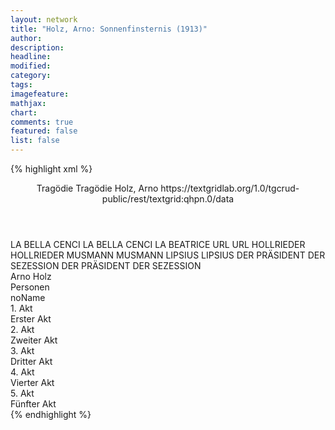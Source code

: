 ```yaml
---
layout: network
title: "Holz, Arno: Sonnenfinsternis (1913)"
author:
description:
headline:
modified:
category:
tags:
imagefeature:
mathjax:
chart:
comments: true
featured: false
list: false
---
```

{% highlight xml %}
<?xml-model href="https://raw.githubusercontent.com/DLiNa/project/master/rules/lina.rnc"?><?xml-model href="https://raw.githubusercontent.com/DLiNa/project/master/rules/lina.sch"?>
<play xmlns="http://lina.digital">
  <header>
    <title>Sonnenfinsternis</title>
    <subtitle>Tragödie</subtitle>
  	<genretitle>Tragödie</genretitle>
    <author>Holz, Arno</author>
  	<date when="1908" type="print"/>
  	<date when="1913" type="premiere"/>
  	<source>https://textgridlab.org/1.0/tgcrud-public/rest/textgrid:qhpn.0/data</source>
  </header>
  <personae>
    <character>
      <name>LA BELLA CENCI</name>
      <alias xml:id="la_bella_cenci">
        <name>LA BELLA CENCI</name>
      </alias>
    	<alias xml:id="la">
    		<name>LA</name>
    	</alias>
    	<alias xml:id="beatrice">
    		<name>BEATRICE</name>
    	</alias>
    </character>
    <character>
      <name>URL</name>
      <alias xml:id="url">
        <name>URL</name>
      </alias>
    </character>
    <character>
      <name>HOLLRIEDER</name>
      <alias xml:id="hollrieder">
        <name>HOLLRIEDER</name>
      </alias>
    </character>
    <character>
      <name>MUSMANN</name>
      <alias xml:id="musmann">
        <name>MUSMANN</name>
      </alias>
    </character>
    <character>
      <name>LIPSIUS</name>
      <alias xml:id="lipsius">
        <name>LIPSIUS</name>
      </alias>
    </character>
    <character>
      <name>DER PRÄSIDENT DER SEZESSION</name>
      <alias xml:id="der_präsident_der_sezession">
        <name>DER PRÄSIDENT DER SEZESSION</name>
      </alias>
    </character>
  </personae>
  <text>
    <div>
      <head>Arno Holz</head>
    </div>
    <div>
      <head>Personen</head>
      <div>
        <head>noName</head>
      </div>
    </div>
    <div>
      <head>1. Akt</head>
      <div>
        <head>Erster Akt</head>
        <sp who="#la_bella_cenci">
          <amount n="189" unit="speech_acts"/>
          <amount n="4161" unit="words"/>
          <amount n="112" unit="lines"/>
          <amount n="25404" unit="chars"/>
        </sp>
        <sp who="#url">
          <amount n="194" unit="speech_acts"/>
          <amount n="3523" unit="words"/>
          <amount n="123" unit="lines"/>
          <amount n="21667" unit="chars"/>
        </sp>
        <sp who="#la">
          <amount n="1" unit="speech_acts"/>
          <amount n="24" unit="words"/>
          <amount n="1" unit="lines"/>
          <amount n="148" unit="chars"/>
        </sp>
        <sp who="#hollrieder">
          <amount n="140" unit="speech_acts"/>
          <amount n="2918" unit="words"/>
          <amount n="97" unit="lines"/>
          <amount n="17906" unit="chars"/>
        </sp>
        <sp who="#musmann">
          <amount n="55" unit="speech_acts"/>
          <amount n="909" unit="words"/>
          <amount n="41" unit="lines"/>
          <amount n="5745" unit="chars"/>
        </sp>
      </div>
    </div>
    <div>
      <head>2. Akt</head>
      <div>
        <head>Zweiter Akt</head>
        <sp who="#hollrieder">
          <amount n="246" unit="speech_acts"/>
          <amount n="3948" unit="words"/>
          <amount n="164" unit="lines"/>
          <amount n="24375" unit="chars"/>
        </sp>
        <sp who="#url">
          <amount n="155" unit="speech_acts"/>
          <amount n="2096" unit="words"/>
          <amount n="117" unit="lines"/>
          <amount n="12474" unit="chars"/>
        </sp>
        <sp who="#musmann">
          <amount n="25" unit="speech_acts"/>
          <amount n="374" unit="words"/>
          <amount n="18" unit="lines"/>
          <amount n="2277" unit="chars"/>
        </sp>
        <sp who="#beatrice">
          <amount n="42" unit="speech_acts"/>
          <amount n="610" unit="words"/>
          <amount n="31" unit="lines"/>
          <amount n="3550" unit="chars"/>
        </sp>
        <sp who="#lipsius">
          <amount n="35" unit="speech_acts"/>
          <amount n="798" unit="words"/>
          <amount n="23" unit="lines"/>
          <amount n="5067" unit="chars"/>
        </sp>
      </div>
    </div>
    <div>
      <head>3. Akt</head>
      <div>
        <head>Dritter Akt</head>
        <sp who="#der_präsident_der_sezession">
          <amount n="67" unit="speech_acts"/>
          <amount n="2375" unit="words"/>
          <amount n="27" unit="lines"/>
          <amount n="13780" unit="chars"/>
        </sp>
        <sp who="#musmann">
          <amount n="55" unit="speech_acts"/>
          <amount n="723" unit="words"/>
          <amount n="44" unit="lines"/>
          <amount n="4570" unit="chars"/>
        </sp>
        <sp who="#lipsius">
          <amount n="60" unit="speech_acts"/>
          <amount n="808" unit="words"/>
          <amount n="43" unit="lines"/>
          <amount n="4855" unit="chars"/>
        </sp>
        <sp who="#beatrice">
          <amount n="77" unit="speech_acts"/>
          <amount n="744" unit="words"/>
          <amount n="59" unit="lines"/>
          <amount n="4537" unit="chars"/>
        </sp>
        <sp who="#la_bella_cenci">
          <amount n="1" unit="speech_acts"/>
          <amount n="13" unit="words"/>
          <amount n="1" unit="lines"/>
          <amount n="78" unit="chars"/>
        </sp>
        <sp who="#musmann #beatrice">
          <amount n="1" unit="speech_acts"/>
          <amount n="17" unit="words"/>
          <amount n="1" unit="lines"/>
          <amount n="99" unit="chars"/>
        </sp>
        <sp who="#hollrieder">
          <amount n="52" unit="speech_acts"/>
          <amount n="1006" unit="words"/>
          <amount n="27" unit="lines"/>
          <amount n="6440" unit="chars"/>
        </sp>
      </div>
    </div>
    <div>
      <head>4. Akt</head>
      <div>
        <head>Vierter Akt</head>
        <sp who="#musmann">
          <amount n="54" unit="speech_acts"/>
          <amount n="748" unit="words"/>
          <amount n="33" unit="lines"/>
          <amount n="4863" unit="chars"/>
        </sp>
        <sp who="#hollrieder">
          <amount n="170" unit="speech_acts"/>
          <amount n="2447" unit="words"/>
          <amount n="112" unit="lines"/>
          <amount n="14808" unit="chars"/>
        </sp>
        <sp who="#url">
          <amount n="75" unit="speech_acts"/>
          <amount n="893" unit="words"/>
          <amount n="49" unit="lines"/>
          <amount n="5265" unit="chars"/>
        </sp>
        <sp who="#lipsius">
          <amount n="68" unit="speech_acts"/>
          <amount n="725" unit="words"/>
          <amount n="46" unit="lines"/>
          <amount n="4426" unit="chars"/>
        </sp>
        <sp who="#beatrice">
          <amount n="21" unit="speech_acts"/>
          <amount n="222" unit="words"/>
          <amount n="13" unit="lines"/>
          <amount n="1418" unit="chars"/>
        </sp>
      </div>
    </div>
    <div>
      <head>5. Akt</head>
      <div>
        <head>Fünfter Akt</head>
        <sp who="#url">
          <amount n="188" unit="speech_acts"/>
          <amount n="2151" unit="words"/>
          <amount n="152" unit="lines"/>
          <amount n="13414" unit="chars"/>
        </sp>
        <sp who="#musmann">
          <amount n="52" unit="speech_acts"/>
          <amount n="812" unit="words"/>
          <amount n="31" unit="lines"/>
          <amount n="5491" unit="chars"/>
        </sp>
        <sp who="#beatrice">
          <amount n="122" unit="speech_acts"/>
          <amount n="4226" unit="words"/>
          <amount n="63" unit="lines"/>
          <amount n="25821" unit="chars"/>
        </sp>
        <sp who="#hollrieder">
          <amount n="55" unit="speech_acts"/>
          <amount n="3225" unit="words"/>
          <amount n="27" unit="lines"/>
          <amount n="22071" unit="chars"/>
        </sp>
      </div>
    </div>
  </text>
</play>
{% endhighlight %}